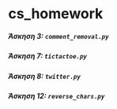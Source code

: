 # cs_homework

##### Άσκηση 3: `comment_removal.py`
##### Άσκηση 7: `tictactoe.py`
##### Άσκηση 8: `twitter.py`
##### Άσκηση 12: `reverse_chars.py`
